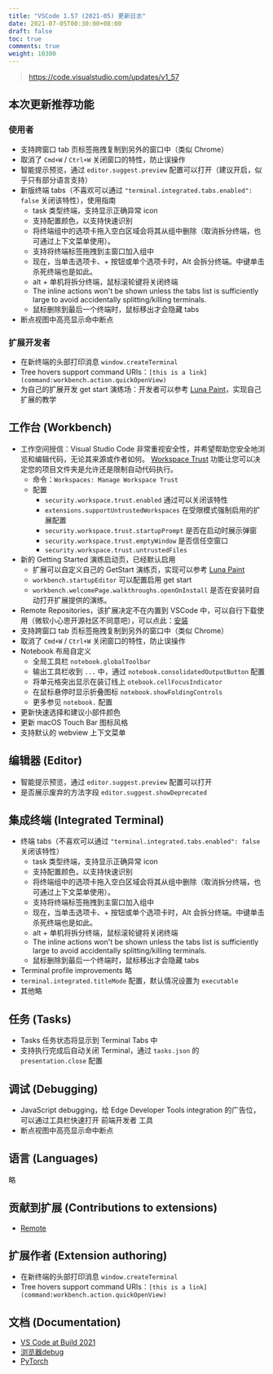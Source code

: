 ```yaml
---
title: "VSCode 1.57 (2021-05) 更新日志"
date: 2021-07-05T00:30:00+08:00
draft: false
toc: true
comments: true
weight: 10300
---
```


> https://code.visualstudio.com/updates/v1_57

## 本次更新推荐功能

### 使用者

* 支持跨窗口 tab 页标签拖拽复制到另外的窗口中（类似 Chrome）
* 取消了 `Cmd+W` / `Ctrl+W` 关闭窗口的特性，防止误操作
* 智能提示预览，通过 `editor.suggest.preview` 配置可以打开（建议开启，似乎只有部分语言支持）
* 新版终端 tabs（不喜欢可以通过 `"terminal.integrated.tabs.enabled": false` 关闭该特性），使用指南
    * task 类型终端，支持显示正确异常 icon
    * 支持配置颜色，以支持快速识别
    * 将终端组中的选项卡拖入空白区域会将其从组中删除（取消拆分终端，也可通过上下文菜单使用）。
    * 支持将终端标签拖拽到主窗口加入组中
    * 现在，当单击选项卡、+ 按钮或单个选项卡时，Alt 会拆分终端。中键单击杀死终端也是如此。
    * alt + 单机将拆分终端，鼠标滚轮键将关闭终端
    * The inline actions won't be shown unless the tabs list is sufficiently large to avoid accidentally splitting/killing terminals.
    * 鼠标删除到最后一个终端时，鼠标移出才会隐藏 tabs
* 断点视图中高亮显示命中断点

### 扩展开发者

* 在新终端的头部打印消息 `window.createTerminal`
* Tree hovers support command URIs：`[this is a link](command:workbench.action.quickOpenView)`
* 为自己的扩展开发 get start 演练场：开发者可以参考 [Luna Paint](https://marketplace.visualstudio.com/items?itemName=Tyriar.luna-paint)，实现自己扩展的教学

## 工作台 (Workbench)

* 工作空间授信：Visual Studio Code 非常重视安全性，并希望帮助您安全地浏览和编辑代码，无论其来源或作者如何。 [Workspace Trust](https://code.visualstudio.com/docs/editor/workspace-trust) 功能让您可以决定您的项目文件夹是允许还是限制自动代码执行。
    * 命令：`Workspaces: Manage Workspace Trust`
    * 配置
        * `security.workspace.trust.enabled` 通过可以关闭该特性
        * `extensions.supportUntrustedWorkspaces` 在受限模式强制启用的扩展配置
        * `security.workspace.trust.startupPrompt` 是否在启动时展示弹窗
        * `security.workspace.trust.emptyWindow` 是否信任空窗口
        * `security.workspace.trust.untrustedFiles`
* 新的 Getting Started 演练启动页，已经默认启用
    * 扩展可以自定义自己的 GetStart 演练页，实现可以参考 [Luna Paint](https://marketplace.visualstudio.com/items?itemName=Tyriar.luna-paint)
    * `workbench.startupEditor` 可以配置启用 get start
    * `workbench.welcomePage.walkthroughs.openOnInstall` 是否在安装时自动打开扩展提供的演练。
* Remote Repositories，该扩展决定不在内置到 VSCode 中，可以自行下载使用（微软小心思开源社区不同意吧），可以点此：[安装](https://marketplace.visualstudio.com/items?itemName=github.remotehub)
* 支持跨窗口 tab 页标签拖拽复制到另外的窗口中（类似 Chrome）
* 取消了 `Cmd+W` / `Ctrl+W` 关闭窗口的特性，防止误操作
* Notebook 布局自定义
    * 全局工具栏 `notebook.globalToolbar`
    * 输出工具栏收到 `...` 中，通过 `notebook.consolidatedOutputButton` 配置
    * 将单元格突出显示在装订线上 `otebook.cellFocusIndicator`
    * 在鼠标悬停时显示折叠图标 `notebook.showFoldingControls`
    * 更多参见 `notebook.` 配置
* 更新快速选择和建议小部件颜色
* 更新 macOS Touch Bar 图标风格
* 支持默认的 webview 上下文菜单

## 编辑器 (Editor)

* 智能提示预览，通过 `editor.suggest.preview` 配置可以打开
* 是否展示废弃的方法字段 `editor.suggest.showDeprecated`

## 集成终端 (Integrated Terminal)

* 终端 tabs（不喜欢可以通过 `"terminal.integrated.tabs.enabled": false` 关闭该特性）
    * task 类型终端，支持显示正确异常 icon
    * 支持配置颜色，以支持快速识别
    * 将终端组中的选项卡拖入空白区域会将其从组中删除（取消拆分终端，也可通过上下文菜单使用）。
    * 支持将终端标签拖拽到主窗口加入组中
    * 现在，当单击选项卡、+ 按钮或单个选项卡时，Alt 会拆分终端。中键单击杀死终端也是如此。
    * alt + 单机将拆分终端，鼠标滚轮键将关闭终端
    * The inline actions won't be shown unless the tabs list is sufficiently large to avoid accidentally splitting/killing terminals.
    * 鼠标删除到最后一个终端时，鼠标移出才会隐藏 tabs
* Terminal profile improvements 略
* `terminal.integrated.titleMode` 配置，默认情况设置为 `executable`
* 其他略

## 任务 (Tasks)

* Tasks 任务状态将显示到 Terminal Tabs 中
* 支持执行完成后自动关闭 Terminal，通过 `tasks.json` 的 `presentation.close` 配置

## 调试 (Debugging)

* JavaScript debugging，给 Edge Developer Tools integration 的广告位，可以通过工具栏快速打开 前端开发者 工具
* 断点视图中高亮显示命中断点

## 语言 (Languages)

略

## 贡献到扩展 (Contributions to extensions)

* [Remote](https://github.com/microsoft/vscode-docs/blob/main/remote-release-notes/v1_57.md)

## 扩展作者 (Extension authoring)

* 在新终端的头部打印消息 `window.createTerminal`
* Tree hovers support command URIs：`[this is a link](command:workbench.action.quickOpenView)`

## 文档 (Documentation)

* [VS Code at Build 2021](https://code.visualstudio.com/blogs/2021/06/02/build-2021)
* [浏览器debug](https://code.visualstudio.com/docs/nodejs/browser-debugging)
* [PyTorch](https://code.visualstudio.com/docs/datascience/pytorch-support)
